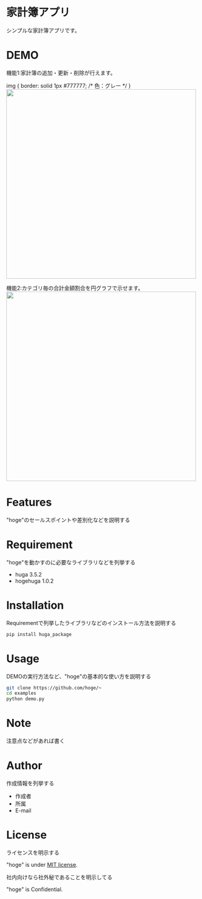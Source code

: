 # 家計簿アプリ
 
シンプルな家計簿アプリです。
 
# DEMO
 
機能1:家計簿の追加・更新・削除が行えます。

img {
  border: solid 1px #777777; /* 色：グレー */
}
<img src="https://user-images.githubusercontent.com/69752179/187068461-62210e95-3067-4ae3-b2bf-44cfcc8c5c14.gif" width="500" style="text-align:left" >

機能2:カテゴリ毎の合計金額割合を円グラフで示せます。
<img src="https://user-images.githubusercontent.com/69752179/187068202-457fc39d-1819-4f04-9bec-b0733d5dc50f.gif" width="500" style="text-align:left" >
 
# Features
 
"hoge"のセールスポイントや差別化などを説明する
 
# Requirement
 
"hoge"を動かすのに必要なライブラリなどを列挙する
 
* huga 3.5.2
* hogehuga 1.0.2
 
# Installation
 
Requirementで列挙したライブラリなどのインストール方法を説明する
 
```bash
pip install huga_package
```
 
# Usage
 
DEMOの実行方法など、"hoge"の基本的な使い方を説明する
 
```bash
git clone https://github.com/hoge/~
cd examples
python demo.py
```
 
# Note
 
注意点などがあれば書く
 
# Author
 
作成情報を列挙する
 
* 作成者
* 所属
* E-mail
 
# License
ライセンスを明示する
 
"hoge" is under [MIT license](https://en.wikipedia.org/wiki/MIT_License).
 
社内向けなら社外秘であることを明示してる
 
"hoge" is Confidential.
